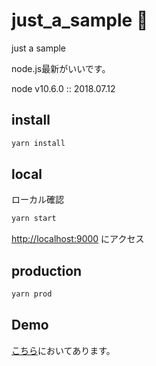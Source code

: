 # just_a_sample :rocket:

just a sample

node.js最新がいいです。

node v10.6.0 :: 2018.07.12


## install 

```bash
yarn install
```

## local

ローカル確認

```bash
yarn start
```

[http://localhost:9000](http://localhost:9000)  にアクセス



## production

```bash
yarn prod
```

## Demo

[こちら](https://junichi-h.github.io/just_a_sample/)においてあります。